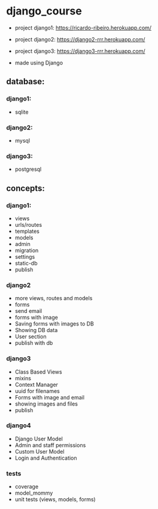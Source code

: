 # django_course
- project django1: https://ricardo-ribeiro.herokuapp.com/
- project django2: https://django2-rrr.herokuapp.com/
- project django3: https://django3-rrr.herokuapp.com/

- made using Django

## database:
### django1:
- sqlite
### django2: 
- mysql

### django3: 
- postgresql


## concepts: 

### django1:
- views
- urls/routes
- templates
- models
- admin
- migration
- settings
- static-db
- publish

### django2
- more views, routes and models
- forms
- send email
- forms with image
- Saving forms with images to DB
- Showing DB data 
- User section
- publish with db

### django3
- Class Based Views
- mixins
- Context Manager
- uuid for filenames
- Forms with image and email
- showing images and files
- publish

### django4
- Django User Model
- Admin and staff permissions
- Custom User Model
- Login and Authentication

### tests
- coverage
- model_mommy
- unit tests (views, models, forms)
